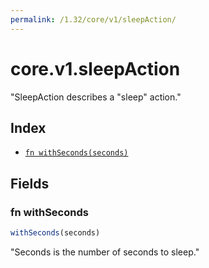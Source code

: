 ```yaml
---
permalink: /1.32/core/v1/sleepAction/
---
```


# core.v1.sleepAction

"SleepAction describes a \"sleep\" action."

## Index

* [`fn withSeconds(seconds)`](#fn-withseconds)

## Fields

### fn withSeconds

```ts
withSeconds(seconds)
```

"Seconds is the number of seconds to sleep."